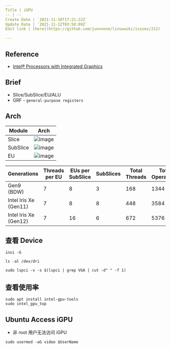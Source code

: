 ```yaml
---
Title | iGPU
-- | --
Create Date | `2021-11-10T17:21:22Z`
Update Date | `2021-11-12T03:58:09Z`
Edit link | [here](https://github.com/junxnone/linuxwiki/issues/212)

---
```

## Reference
- [Intel® Processors with Integrated Graphics](https://www.intel.com/content/www/us/en/develop/documentation/oneapi-gpu-optimization-guide/top/gen-arch.html)

## Brief
- Slice/SubSlice/EU/ALU
- GRF - `general-purpose registers`



## Arch

Module | Arch
-- | :--:
Slice | ![image](https://user-images.githubusercontent.com/2216970/141405977-200c4977-23ce-4ebe-8198-f1a81b245054.png)
SubSlice | ![image](https://user-images.githubusercontent.com/2216970/141405952-23e3a489-4f2a-4165-b533-43c6bb7cce87.png)
EU | ![image](https://user-images.githubusercontent.com/2216970/141405945-dbf2689a-b650-4df2-b808-989fce52a9e1.png)




Generations | Threads per EU | EUs per SubSlice | SubSlices | Total Threads | Total Operations
-- | -- | -- | -- | -- | --
Gen9 (BDW) | 7 | 8 | 3 | 168 | 1344
Intel Iris Xe (Gen11) | 7 | 8 | 8 | 448 | 3584
Intel Iris Xe (Gen12) | 7 | 16 | 6 | 672 | 5376





## 查看 Device

```
inxi -G
```
```
ls -al /dev/dri
```

```
sudo lspci -v -s $(lspci | grep VGA | cut -d" " -f 1)
```




## 查看使用率

```
sudo apt install intel-gpu-tools
sudo intel_gpu_top
```


## Ubuntu Access iGPU

- 非 root 用户无法访问 iGPU

```
sudo usermod -aG video $UserName
```
